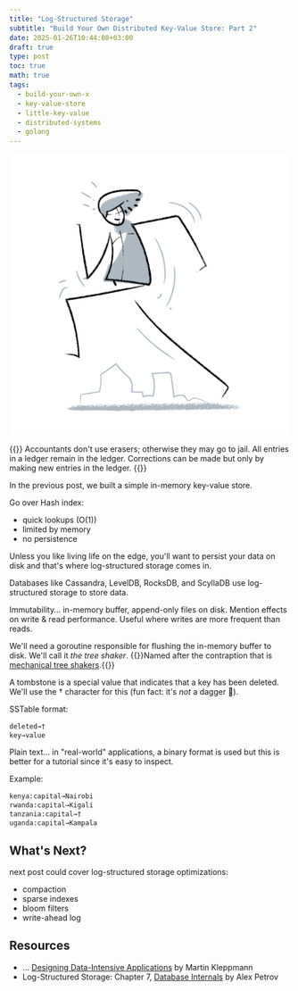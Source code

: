```yaml
---
title: "Log-Structured Storage"
subtitle: "Build Your Own Distributed Key-Value Store: Part 2"
date: 2025-01-26T10:44:08+03:00
draft: true
type: post
toc: true
math: true
tags:
  - build-your-own-x
  - key-value-store
  - little-key-value
  - distributed-systems
  - golang
---
```


<div align="center" class="image-container">
  <img src="/images/illustrations/man-running.png" alt="Man running illustration"/>
</div>

{{<epigraph pre="Pat Helland">}}
Accountants don't use erasers; otherwise they may go to jail. All entries in a ledger remain in the ledger. Corrections can be made but only by making new entries in the ledger.
{{</epigraph>}}

In the previous post, we built a simple in-memory key-value store.

Go over Hash index:
- quick lookups (O(1))
- limited by memory
- no persistence

Unless you like living life on the edge, you'll want to persist your data on disk and that's where log-structured storage comes in.

Databases like Cassandra, LevelDB, RocksDB, and ScyllaDB use log-structured storage to store data.

Immutability... in-memory buffer, append-only files on disk. Mention effects on write & read performance. Useful where writes are more frequent than reads.

We'll need a goroutine responsible for flushing the in-memory buffer to disk. We'll call it _the tree shaker_. {{<marginnote>}}Named after the contraption that is [mechanical tree shakers](https://upload.wikimedia.org/wikipedia/commons/5/5e/Olive_harvest_2014.webm).{{</marginnote>}}

A tombstone is a special value that indicates that a key has been deleted. We'll use the † character for this (fun fact: it's _not_ a dagger 🙂).

SSTable format:

```text
deleted→†
key→value
```

Plain text... in "real-world" applications, a binary format is used but this is better for a tutorial since it's easy to inspect.

Example:

```text
kenya:capital→Nairobi
rwanda:capital→Kigali
tanzania:capital→†
uganda:capital→Kampala
```

## What's Next?

next post could cover log-structured storage optimizations:

- compaction
- sparse indexes
- bloom filters
- write-ahead log

## Resources

- ... [Designing Data-Intensive Applications](https://dataintensive.net/) by Martin Kleppmann
- Log-Structured Storage: Chapter 7, [Database Internals](https://www.databass.dev/) by Alex Petrov

